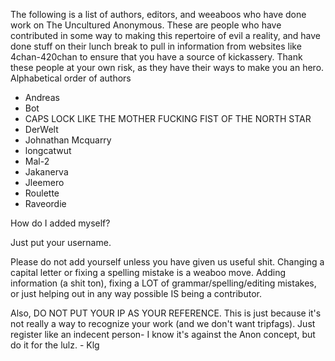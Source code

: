 The following is a list of authors, editors, and weeaboos who have done work on The Uncultured Anonymous. These are people who have contributed in some way to making this repertoire of evil a reality, and have done stuff on their lunch break to pull in information from websites like 4chan-420chan to ensure that you have a source of kickassery. Thank these people at your own risk, as they have their ways to make you an hero.
Alphabetical order of authors

-    Andreas
-    Bot
-    CAPS LOCK LIKE THE MOTHER FUCKING FIST OF THE NORTH STAR
-    DerWelt
-    Johnathan Mcquarry
-    longcatwut
-    Mal-2
-    Jakanerva
-    Jleemero
-    Roulette
-    Raveordie 

How do I added myself?

Just put your username.

Please do not add yourself unless you have given us useful shit. Changing a capital letter or fixing a spelling mistake is a weaboo move. Adding information (a shit ton), fixing a LOT of grammar/spelling/editing mistakes, or just helping out in any way possible IS being a contributor.

Also, DO NOT PUT YOUR IP AS YOUR REFERENCE. This is just because it's not really a way to recognize your work (and we don't want tripfags). Just register like an indecent person- I know it's against the Anon concept, but do it for the lulz. - Klg  
